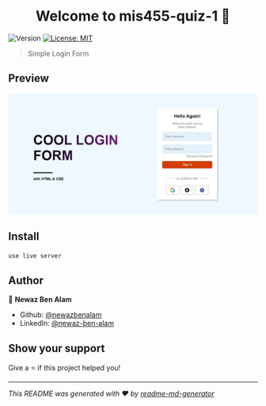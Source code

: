 <h1 align="center">Welcome to mis455-quiz-1 👋</h1>
<p>
  <img alt="Version" src="https://img.shields.io/badge/version-1.0-blue.svg?cacheSeconds=2592000" />
  <a href="#" target="_blank">
    <img alt="License: MIT" src="https://img.shields.io/badge/License-MIT-yellow.svg" />
  </a>
</p>

> Simple Login Form


## Preview
![Test Image 4](https://raw.githubusercontent.com/newazbenalam/mis455-quiz-1/main/docs/Screenshot_13-2-2024_141047_127.0.0.1.jpeg)


## Install

```sh
use live server
```

## Author

👤 **Newaz Ben Alam**

* Github: [@newazbenalam](https://github.com/newazbenalam)
* LinkedIn: [@newaz-ben-alam](https://linkedin.com/in/newaz-ben-alam)

## Show your support

Give a ⭐️ if this project helped you!

***
_This README was generated with ❤️ by [readme-md-generator](https://github.com/kefranabg/readme-md-generator)_